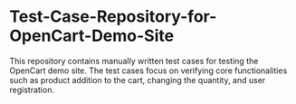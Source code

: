 # Test-Case-Repository-for-OpenCart-Demo-Site
This repository contains manually written test cases for testing the OpenCart demo site. The test cases focus on verifying core functionalities such as product addition to the cart, changing the quantity, and user registration.

